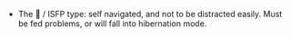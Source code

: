 - The 🦔 / ISFP type: self navigated, and not to be distracted easily. Must be fed problems, or will fall into hibernation mode.


